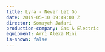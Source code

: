 ```yaml
---
title: Lyra - Never Let Go
date: 2019-05-10 09:49:00 Z
director: Somayeh Jafari
production-company: Gas & Electric
equipment: Arri Alexa Mini
is-shown: false
---
```


